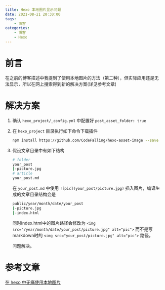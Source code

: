 ```yaml
---
title: Hexo 本地图片显示问题
date: 2021-08-21 20:30:00
tags: 
    - 博客
categories:
    - 博客
    - Hexo
---
```


# 前言

在之前的博客描述中我提到了使用本地图片的方法（第二种），但实际应用还是无法显示，所以在网上搜索得到新的解决方案(详见参考文章)

<!--more-->

# 解决方案

1. 确认 `hexo_project/_config.yml` 中配置好 `post_asset_folder: true`
2. 在 `hexo_project` 目录执行如下命令下载插件
    
    ```bash
    npm install https://github.com/CodeFalling/hexo-asset-image --save
    ```

3. 假设文章目录中有如下结构

    ```bash
    # folder
    your_post
    |-picture.jpg
    # article
    your_post.md
    ```

    在 `your_post.md` 中使用 `![pic](your_post/picture.jpg)` 插入图片，编译生成的文章目录结构会是

    ```bash
    public/year/month/date/your_post
    |-picture.jpg
    |-index.html
    ```

    同时index.html中的图片路径会修改为 `<img src="/year/month/date/your_post/picture.jpg" alt="pic">` 而不是写markdown时的 `<img src="your_post/picture.jpg" alt="pic">` 路径。

    问题解决。

# 参考文章

[在 hexo 中无痛使用本地图片](https://www.cnblogs.com/lmf-techniques/articles/6911051.html)